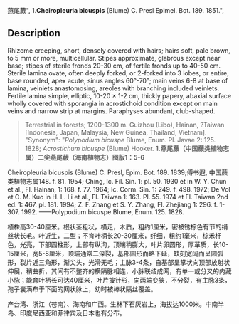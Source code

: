 燕尾蕨",
1.**Cheiropleuria bicuspis** (Blume) C. Presl Epimel. Bot. 189. 1851.",

## Description
Rhizome creeping, short, densely covered with hairs; hairs soft, pale brown, to 5 mm or more, multicellular. Stipes approximate, glabrous except near base; stipes of sterile fronds 20-30 cm, of fertile fronds up to 40-50 cm. Sterile lamina ovate, often deeply forked, or 2-forked into 3 lobes, or entire, base rounded, apex acute, sinus angles 60°-70°; main veins 6-8 at base of lamina, veinlets anastomosing, areoles with branching included veinlets. Fertile lamina simple, elliptic, 10-20 × 1-2 cm, thickly papery, abaxial surface wholly covered with sporangia in acrostichoid condition except on main veins and narrow strip at margins. Paraphyses abundant, club-shaped.

> Terrestrial in forests; 1200-1300 m. Guizhou (Libo), Hainan, ?Taiwan [Indonesia, Japan, Malaysia, New Guinea, Thailand, Vietnam].
  "Synonym": "*Polypodium bicuspe* Blume, Enum. Pl. Javae 2: 125. 1828; *Acrostichum bicuspe* (Blume) Hooker.
**1.燕尾蕨（中国蕨类植物志属）二尖燕尾蕨（海南植物志）图版1：5-6**

Cheiropleuria bicuspis (Blume) C. Presl, Epim. Bot. 189. 1839;傅书遐, 中国蕨类植物志属148. f. 81. 1954; Ching, Ic. Fil. Sin. 1: pl. 50. 1930 et in W. Y. Chun et al., Fl. Hainan, 1: 168. f. 77. 1964; Ic. Corm. Sin. 1: 249. f. 498. 1972; De Vol et C. M. Kuo in H. L. Li et al., Fl. Taiwan 1: 163. Pl. 55. 1974 et Fl. Taiwan 2nd ed. 1: 467. pl. 181. 1994; Z. F. Zhang et S. Y. Zhang, Fl. Zhejiang 1: 296. f. 1-307. 1992. ——Polypodium bicuspe Blume, Enum. 125. 1828.

植株高30-40厘米。根状茎粗状，横走，木质，粗约1厘米，密被锈棕色有节的绢丝状长毛。叶近生，二型；不育叶柄长20-30厘米，纤细，粗约1毫米，棕禾杆色，光亮，下部圆柱形，上部有纵沟，顶端稍膨大，叶片卵圆形，厚革质，长10-15厘米，宽5-8厘米，顶端通常二深裂，基部圆形而略下延，缺刻宽阔而呈圆弧形，裂片近三角形，渐尖头，光滑无毛；主脉3-4条，自基部呈掌状向顶部放射状伸展，稍曲折，其间有不整齐的横隔脉相连，小脉联结成网，有单一或分叉的内藏小脉；能育叶柄长可达40厘米，叶片披针形，向两端变狭，不分裂，有主脉3条，孢子囊满布于下面的网状脉上，幼时被棒状隔丝覆盖。

产台湾、浙江（苍南）、海南和广西。生林下石灰岩上，海拔达1000米。中南半岛、印度尼西亚和菲律宾及日本也有分布。

